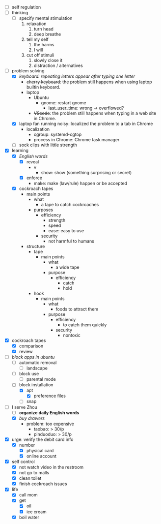 - [ ] self regulation
- [ ] thinking
    - [ ] specify mental stimulation
        1. relaxation
            1. turn head
            2. deep breathe
        2. tell my self
            1. the harms
            2. I will
        3. cut off stimuli
            1. slowly close it
            2. distraction / alternatives
- [ ] problem solving
    - [x] *keyboard: repeating letters appear after typing one letter*
        - ~~cherry keyboard~~: the problem still happens when using laptop builtin keyboard.
        - laptop
            - Ubuntu
                - gnome: restart gnome
                    - last_user_time: wrong -> overflowed?
            - ~~VScode~~: the problem still happens when typing in a web site in Chrome. 
    - [x] laptop fan running noisy: localized the problem to a tab in Chrome
        - localization
            - cgroup: systemd-cgtop
            - process in Chrome: Chrome task manager
    - [ ] sock clips with little strength
- [x] learning
    - [x] *English words*
        - [x] reveal
            - v
                - show: show (something surprising or secret)
        - [x] enforce
            - make: make (law/rule) happen or be accepted
    - [x] cockroach tapes
        - main points
            - what
                - a tape to catch cockroaches
            - purposes
                - efficiency
                    - strength
                    - speed
                    - ease: easy to use
                - security
                    - not harmful to humans
        - structure
            - tape
                - main points
                    - what
                        - a wide tape
                    - purpose
                        - efficiency
                            - catch
                            - hold
            - hook
                - main points
                    - what
                        - foods to attract them
                    - purpose
                        - efficiency
                            - to catch them quickly
                        - security
                            - nontoxic
- [x] cockroach tapes
    - [x] comparison
    - [x] review
- [ ] *block apps in ubuntu*
    - [ ] automatic removal
        - [ ] landscape
    - [ ] block use
        - [ ] parental mode
    - [ ] block installation
        - [x] apt 
            - [x] preference files
        - [ ] snap
- [ ] I serve Zhou
    - [ ] **organize daily English words**
    - [x] *buy drawers*
        - problem: too expensive
            - taobao: > 30/p
            - pinduoduo: > 30/p
- [x] urge: verify the debit card info
    - [x] number
        - [x] physical card
        - [x] online account
- [x] self control
    - [x] not watch video in the restroom
    - [x] not go to malls
    - [x] clean toilet
    - [x] finish cockroach issues
- [x] life
    - [x] call mom
    - [x] get 
        - [x] oil
        - [x] ice cream
    - [x] boil water